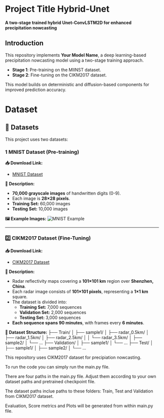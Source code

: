 # **Project Title Hybrid-Unet**
**A two-stage trained hybrid Unet-ConvLSTM2D for enhanced precipitation nowcasting**

## **Introduction**
This repository implements **Your Model Name**, a deep learning-based precipitation nowcasting model using a two-stage training approach.
- **Stage 1**: Pre-training on the MIINST dataset.
- **Stage 2**: Fine-tuning on the CIKM2017 dataset.

This model builds on deterministic and diffusion-based components for improved prediction accuracy.


# **Dataset**
## **📂 Datasets**
This project uses two datasets:

### **1️ MNIST Dataset (Pre-training)**
**📥 Download Link:**  
- [MNIST Dataset](https://www.kaggle.com/datasets/hojjatk/mnist-dataset)

**📝 Description:**  
- **70,000 grayscale images** of handwritten digits (0-9).
- Each image is **28×28 pixels**.
- **Training Set:** 60,000 images
- **Testing Set:** 10,000 images

**🖼️ Example Images:**
![MNIST Example](https://www.tensorflow.org/images/MNIST.png)

---

### **2️⃣ CIKM2017 Dataset (Fine-Tuning)**
**📥 Download Link:**  
- [CIKM2017 Dataset](https://github.com/yaoyichen/CIKM-Cup-2017)

**📝 Description:**  
- Radar reflectivity maps covering a **101×101 km** region over **Shenzhen, China**.
- Each radar image consists of **101×101 pixels**, representing a **1×1 km** square.
- The dataset is divided into:
  - **Training Set:** 7,000 sequences
  - **Validation Set:** 2,000 sequences
  - **Testing Set:** 3,000 sequences
- **Each sequence spans 90 minutes**, with frames every **6 minutes**.

**📂 Dataset Structure:**
 ├── Train/ │
     ├── sample1/ │ 
     ├── radar_0.5km/ │
     ├── radar_1.5km/ │ 
     ├── radar_2.5km/ │ 
     │ └── radar_3.5km/ │ 
     ├── sample2/ │ └── ... 
├── Validation/ │ 
      ├── sample1/ │ └── ...
├── Test/ │
      ├── sample1/ │ 
      ├── sample2/ │ └── ...


























This repository uses CIKM2017 dataset for precipiation nowcasting.



To run the code you can simply run the main.py file. 



There are four paths in the main.py file. Adjust them according to your own dataset paths and pretrained checkpoint file.



The dataset paths inclue paths to these folders: Train, Test and Validation from CIKM2017 dataset.



Evaluation, Score metrics and Plots will be generated from within main.py file.



